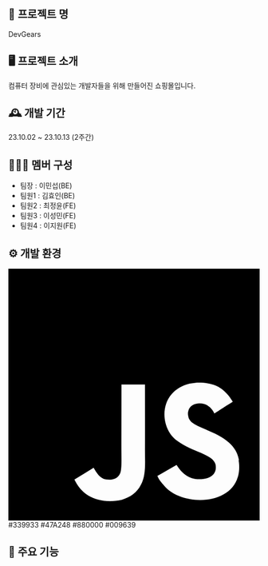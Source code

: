## 🛒 프로젝트 명

DevGears

## 🖥️ 프로젝트 소개

컴퓨터 장비에 관심있는 개발자들을 위해 만들어진 쇼핑몰입니다.

## 🕰️ 개발 기간

23.10.02 ~ 23.10.13 (2주간)

## 🧑‍🤝‍🧑 멤버 구성

- 팀장 : 이민섭(BE)
- 팀원1 : 김효인(BE)
- 팀원2 : 최정윤(FE)
- 팀원3 : 이성민(FE)
- 팀원4 : 이지원(FE)

## ⚙️ 개발 환경
<svg role="img" viewBox="0 0 24 24" xmlns="http://www.w3.org/2000/svg"><title>JavaScript</title><path d="M0 0h24v24H0V0zm22.034 18.276c-.175-1.095-.888-2.015-3.003-2.873-.736-.345-1.554-.585-1.797-1.14-.091-.33-.105-.51-.046-.705.15-.646.915-.84 1.515-.66.39.12.75.42.976.9 1.034-.676 1.034-.676 1.755-1.125-.27-.42-.404-.601-.586-.78-.63-.705-1.469-1.065-2.834-1.034l-.705.089c-.676.165-1.32.525-1.71 1.005-1.14 1.291-.811 3.541.569 4.471 1.365 1.02 3.361 1.244 3.616 2.205.24 1.17-.87 1.545-1.966 1.41-.811-.18-1.26-.586-1.755-1.336l-1.83 1.051c.21.48.45.689.81 1.109 1.74 1.756 6.09 1.666 6.871-1.004.029-.09.24-.705.074-1.65l.046.067zm-8.983-7.245h-2.248c0 1.938-.009 3.864-.009 5.805 0 1.232.063 2.363-.138 2.711-.33.689-1.18.601-1.566.48-.396-.196-.597-.466-.83-.855-.063-.105-.11-.196-.127-.196l-1.825 1.125c.305.63.75 1.172 1.324 1.517.855.51 2.004.675 3.207.405.783-.226 1.458-.691 1.811-1.411.51-.93.402-2.07.397-3.346.012-2.054 0-4.109 0-6.179l.004-.056z"/></svg>
#339933
#47A248
#880000
#009639
## 📌 주요 기능
